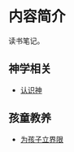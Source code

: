 # 内容简介

读书笔记。

## 神学相关
  * [认识神](theology/knowing-god/summary.md)

## 孩童教养
  * [为孩子立界限](parenting/boundaries-with-kids/summary.md)
